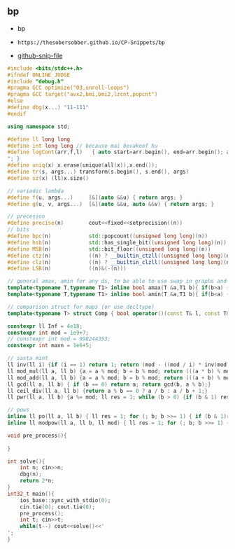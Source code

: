 
## bp

- bp
- ```
  https://thesobersobber.github.io/CP-Snippets/bp
  ```
- [github-snip-file](https://github.com/theSoberSobber/CP-Snippets/blob/main/snippets.json#L893)

```cpp
#include <bits/stdc++.h>
#ifndef ONLINE_JUDGE
#include "debug.h"
#pragma GCC optimize("O3,unroll-loops")
#pragma GCC target("avx2,bmi,bmi2,lzcnt,popcnt")
#else
#define dbg(x...) "11-111"
#endif

using namespace std;

#define ll long long
#define int long long // because mai bevakoof hu
#define logCont(arr,f,l)   { auto start=arr.begin(), end=arr.begin(); advance(start,(f)); advance(end,(l)); for(auto it=start; it!=end; it++) cout<<*it<<" "; cout<<"
"; }
#define uniq(x) x.erase(unique(all(x)),x.end());
#define tr(s, args...) transform(s.begin(), s.end(), args)
#define sz(x) (ll)x.size()

// variadic lambda
#define f(u, args...)     [&](auto &&u) { return args; }
#define g(u, v, args...)  [&](auto &&u, auto &&v) { return args; }

// precesion
#define precise(n)        cout<<fixed<<setprecision((n))
// bits
#define bpc(n)            std::popcount((unsigned long long)(n))
#define hsb(n)            std::has_single_bit((unsigned long long)(n))
#define MSB(n)            std::bit_floor((unsigned long long)(n))
#define ctz(n)            ((n) ? __builtin_ctzll((unsigned long long)(n)) : 0)
#define clz(n)            ((n) ? __builtin_clzll((unsigned long long)(n)) : 64)
#define LSB(n)            ((n)&(-(n)))

// general amax, amin for any ds, to be able to use swap in graphs and stuff
template<typename T,typename T1> inline bool amax(T &a,T1 b){ if(b>a) { a=b; return true; } return false; }
template<typename T,typename T1> inline bool amin(T &a,T1 b){ if(b<a) { a=b; return true; } return false; }

// comparison struct for maps (or use decltype)
template<typename T> struct Comp { bool operator()(const T& l, const T& r) const { return l < r; } };

constexpr ll Inf = 4e18;
constexpr int mod = 1e9+7;
// constexpr int mod = 998244353;
constexpr int maxn = 1e6+5;

// sasta mint
ll inv(ll i) {if (i == 1) return 1; return (mod - ((mod / i) * inv(mod % i)) % mod) % mod;}
ll mod_mul(ll a, ll b) {a = a % mod; b = b % mod; return (((a * b) % mod) + mod) % mod;}
ll mod_add(ll a, ll b) {a = a % mod; b = b % mod; return (((a + b) % mod) + mod) % mod;}
ll gcd(ll a, ll b) { if (b == 0) return a; return gcd(b, a % b);}
ll ceil_div(ll a, ll b) {return a % b == 0 ? a / b : a / b + 1;}
ll pwr(ll a, ll b) {a %= mod; ll res = 1; while (b > 0) {if (b & 1) res = res * a % mod; a = a * a % mod; b >>= 1;} return res;}

// pows
inline ll po(ll a, ll b) { ll res = 1; for (; b; b >>= 1) { if (b & 1)res = res * a; a = a * a; }return res; }
inline ll modpow(ll a, ll b, ll mod) { ll res = 1; for (; b; b >>= 1) { if (b & 1)res = (res * a)%mod; a = (a * a)%mod; }return res; }

void pre_process(){
    
}

int solve(){
    int n; cin>>n;
    dbg(n);
    return 2*n; 
}
int32_t main(){
    ios_base::sync_with_stdio(0);
    cin.tie(0); cout.tie(0);
    pre_process();
    int t; cin>>t;
    while(t--) cout<<solve()<<'
';
}
```
